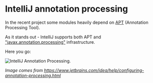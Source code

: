 # IntelliJ annotation processing

In the recent project some modules heavily depend on [APT][apt] (Annotation
Processing Tool).

As it stands out - IntelliJ supports both APT and
["javax.annotation.processing"][processing] infrastructure.

Here you go:

![IntelliJ Annotation Processing](https://www.jetbrains.com/img/webhelp/idea/annotation_profile_move.png "IntelliJ Annotation Processing").

_Image comes from https://www.jetbrains.com/idea/help/configuring-annotation-processing.html_

<!-- References -->
[apt]: http://docs.oracle.com/javase/1.5.0/docs/guide/apt/GettingStarted.html "Annotation Processing Tool"
[processing]: https://docs.oracle.com/javase/8/docs/api/javax/annotation/processing/Processor.html "javax processing"
